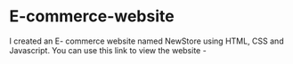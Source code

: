 # E-commerce-website
I created an E- commerce website named NewStore using HTML, CSS and Javascript. You can use this link to view the website - 
